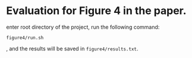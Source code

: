 # Evaluation for Figure 4 in the paper.

enter root directory of the project, run the following command:

```
figure4/run.sh
```

, and the results will be saved in `figure4/results.txt`.

